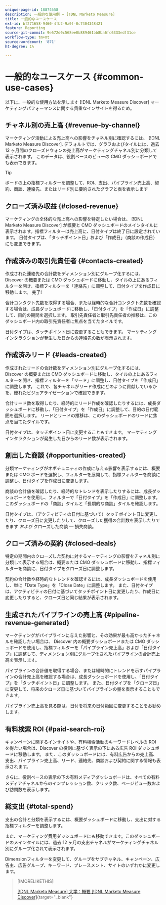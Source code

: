 ```yaml
---
unique-page-id: 18874658
description: 一般的な使用例 — [!DNL Marketo Measure]
title: 一般的なユースケース
exl-id: bf271658-9460-4fb2-9a0f-0c7404348421
feature: Reporting
source-git-commit: 9e672d0c568ee0b889461bb8ba6fc6333edf31ce
workflow-type: tm+mt
source-wordcount: '871'
ht-degree: 1%

---
```


# 一般的なユースケース {#common-use-cases}

以下に、一般的な使用方法を示します [!DNL Marketo Measure Discover] マーケティングパフォーマンスに関する貴重なインサイトを得るため。

## チャネル別の売上高 {#revenue-by-channel}

マーケティング活動による売上高への影響をチャネル別に確認するには、 [!DNL Marketo Measure Discover]. デフォルトでは、グラフおよびタイルには、過去 12 ヶ月間のクローズドウォンの売上高がマーケティングチャネル別に分類して表示されます。 このデータは、役割ベースのビューの CMO ダッシュボードでも表示できます。

>[!TIP]
>
>ボードの上の指標フィルターを調整して、ROI、支出、パイプライン売上高、契約、商談、連絡先、またはリード別に要約されたグラフと表を表示します

## クローズ済み収益 {#closed-revenue}

マーケティングの全体的な売上高への影響を特定したい場合は、 [!DNL Marketo Measure Discover] が概要と CMO ダッシュボードのメインタイルに表示されます。指標フィルターは売上高に、日付タイプは終了日に設定されています。 日付タイプは、「タッチポイント日」および「作成日」（商談の作成日）にも変更できます。

## 作成済みの取引先責任者 {#contacts-created}

作成された連絡先の合計数をディメンション別にグループ化するには、Discover の概要または CMO ダッシュボードに移動し、タイルの上にあるフィルターを開き、指標フィルターを「連絡先」に調整して、日付タイプを作成日に移動します。 完了!

合計コンタクト先数を取得する場合、または経時的な合計コンタクト先数を確認する場合は、成長ダッシュボードに移動し、「日付タイプ」を「作成日」に調整して、目的の期間を選択します。 取引先責任者と取引先責任者の推移は、このダッシュボード内の取引先責任者に焦点を当てたタイルです。

日付タイプは、タッチポイント日に変更することもできます。 マーケティングインタラクションが発生した日からの連絡先の数が表示されます。

## 作成済みリード {#leads-created}

作成されたリードの合計数をディメンション別にグループ化するには、Discover の概要または CMO ダッシュボードに移動し、タイルの上にあるフィルターを開き、指標フィルターを「リード」に調整し、日付タイプを「作成日」に調整します。 これで、各チャネルがリード作成にどのように貢献しているかを、優れたビジュアライゼーションで確認できます。

合計リード数を取得したり、経時的にリード作成を確認したりするには、成長ダッシュボードに移動し、「日付タイプ」を「作成日」に調整して、目的の日付範囲を選択します。 リードとリードの推移は、このダッシュボードのリードに焦点を当てたタイルです。

日付タイプは、タッチポイント日に変更することもできます。 マーケティングインタラクションが発生した日からのリード数が表示されます。

## 創出した商談 {#opportunities-created}

分類マーケティングがオポチュニティの作成に与える影響を表示するには、概要または CMO ボードを選択し、フィルターを展開して、指標フィルターを商談に調整し、日付タイプを作成日に変更します。

商談の合計値を確認したり、経時的なトレンドを表示したりするには、成長ダッシュボードを使用し、フィルターで「日付タイプ」を「作成日」に調整します。 このダッシュボードの「商談」タイルと「長期的な商談」タイルを確認します。

日付タイプは、（アクティビティの日付に基づいて）タッチポイント日に変更したり、クローズ日に変更したりして、クローズした獲得の合計数を表示したりできます _および_ クローズした商談 — 損失商談。

## クローズ済みの契約 {#closed-deals}

特定の期間内のクローズした契約に対するマーケティングの影響をチャネル別に分類して表示する場合は、概要または CMO ダッシュボードに移動し、指標フィルターを商談に、日付タイプをクローズ日に調整します。

契約の合計数や経時的なトレンドを確認するには、成長ダッシュボードを使用し、単に「Date Type」を「Close Date」に調整します。 また、日付タイプは、アクティビティの日付に基づいてタッチポイント日に変更したり、作成日に変更したりすると、クローズ日と同じ結果が表示されます。

## 生成されたパイプラインの売上高 {#pipeline-revenue-generated}

マーケティングがパイプラインに与えた影響と、その効果が最も高かったチャネルを確認したい場合は、 Discover 内の概要ダッシュボードまたは CMO ダッシュボードを使用し、指標フィルターを「パイプライン売上高」および「日付タイプ」に調整して、ディメンション別にグループ化されたパイプラインの合計売上高を表示します。

パイプラインの合計値を取得する場合、または経時的にトレンドを示すパイプラインの合計売上高を確認する場合は、成長ダッシュボードを使用し、「日付タイプ」を「タッチポイント日」に調整します。 また、日付タイプを「クローズ日」に変更して、将来のクローズ日に基づいてパイプラインの量を表示することもできます。

パイプライン売上高を見る際は、日付を将来の日付範囲に変更することをお勧めします。

## 有料検索 ROI {#paid-search-roi}

キャンペーンに関するインサイトや、有料検索活動のキーワードレベルの ROI を得たい場合は、Discover の役割に基づく表示の下にある広告 ROI ダッシュボードに移動します。 また、このダッシュボードには、有料広告からの売上高、支出、パイプライン売上高、リード、連絡先、商談および契約に関する情報も表示されます。

さらに、役割ベースの表示の下の有料メディアダッシュボードは、すべての有料メディアチャネルからのインプレッション数、クリック数、ページビュー数および訪問数を表示します。

## 総支出 {#total-spend}

支出の合計と分類を表示するには、概要ダッシュボードに移動し、支出に対する指標フィルターを調整します。

また、マーケティング費用ダッシュボードにも移動できます。このダッシュボードのメインタイルには、過去 12 ヶ月の支出チャネルがマーケティングチャネル別にグループ化されて表示されます。

Dimensionフィルターを変更して、グループをサブチャネル、キャンペーン、広告主、広告グループ、キーワード、プレースメント、サイトのいずれかに変更します。

>[!MORELIKETHIS]
>
>[[!DNL Marketo Measure] 大学：概要 [!DNL Marketo Measure Discover]](https://universityonline.marketo.com/courses/bizible-discover/#/page/5c645586a7863a73ad3b23e6){target="_blank"}
